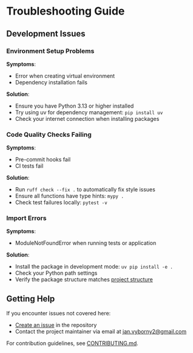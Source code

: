 # Troubleshooting Guide

## Development Issues

### Environment Setup Problems

**Symptoms**:
- Error when creating virtual environment
- Dependency installation fails

**Solution**:
- Ensure you have Python 3.13 or higher installed
- Try using uv for dependency management: `pip install uv`
- Check your internet connection when installing packages

### Code Quality Checks Failing

**Symptoms**:
- Pre-commit hooks fail
- CI tests fail

**Solution**:
- Run `ruff check --fix .` to automatically fix style issues
- Ensure all functions have type hints: `mypy .`
- Check test failures locally: `pytest -v`

### Import Errors

**Symptoms**:
- ModuleNotFoundError when running tests or application

**Solution**:
- Install the package in development mode: `uv pip install -e .`
- Check your Python path settings
- Verify the package structure matches [project structure](../README.md#project-structure)

## Getting Help

If you encounter issues not covered here:
- [Create an issue](https://github.com/vybornak2/fatpy/issues/new/choose) in the repository
- Contact the project maintainer via email at jan.vyborny2@gmail.com

For contribution guidelines, see [CONTRIBUTING.md](../CONTRIBUTING.md).

